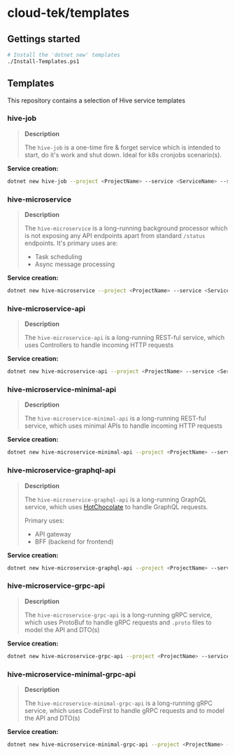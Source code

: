 # cloud-tek/templates

## Gettings started

```bash
# Install the 'dotnet new' templates
./Install-Templates.ps1
```
## Templates

This repository contains a selection of Hive service templates

### hive-job

> **Description**
>
> The `hive-job` is a one-time fire & forget service which is intended to start, do it's work and shut down. Ideal for k8s cronjobs scenario(s).

**Service creation:**
```bash
dotnet new hive-job --project <ProjectName> --service <ServiceName> --solution (optional) 
```

### hive-microservice

> **Description**
>
> The `hive-microservice` is a long-running background processor which is not exposing any API endpoints apart from standard `/status` endpoints. It's primary uses are:
> - Task scheduling
> - Async message processing

**Service creation:**
```bash
dotnet new hive-microservice --project <ProjectName> --service <ServiceName> --solution (optional) 
```

### hive-microservice-api

> **Description**
>
> The `hive-microservice-api` is a long-running REST-ful service, which uses Controllers to handle incoming HTTP requests

**Service creation:**
```bash
dotnet new hive-microservice-api --project <ProjectName> --service <ServiceName> --solution (optional) 
```

### hive-microservice-minimal-api

> **Description**
>
> The `hive-microservice-minimal-api` is a long-running REST-ful service, which uses minimal APIs to handle incoming HTTP requests

**Service creation:**
```bash
dotnet new hive-microservice-minimal-api --project <ProjectName> --service <ServiceName> --solution (optional) 
```

### hive-microservice-graphql-api

> **Description**
>
> The `hive-microservice-graphql-api` is a long-running GraphQL service, which uses [HotChocolate](https://chillicream.com/docs/hotchocolate) to handle GraphQL requests. 
>
> Primary uses:
> - API gateway
> - BFF (backend for frontend)

**Service creation:**
```bash
dotnet new hive-microservice-graphql-api --project <ProjectName> --service <ServiceName> --solution (optional) 
```

### hive-microservice-grpc-api

> **Description**
>
> The `hive-microservice-grpc-api` is a long-running gRPC service, which uses ProtoBuf to handle gRPC requests and `.proto` files to model the API and DTO(s)

**Service creation:**
```bash
dotnet new hive-microservice-grpc-api --project <ProjectName> --service <ServiceName> --solution (optional) 
```

### hive-microservice-minimal-grpc-api

> **Description**
>
> The `hive-microservice-minimal-grpc-api` is a long-running gRPC service, which uses CodeFirst to handle gRPC requests and to model the API and DTO(s)

**Service creation:**
```bash
dotnet new hive-microservice-minimal-grpc-api --project <ProjectName> --service <ServiceName> --solution (optional) 
```
